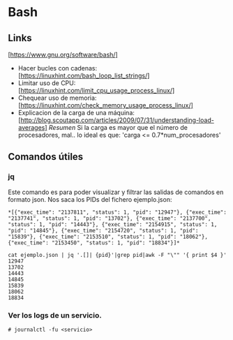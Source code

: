 # Bash
## Links
[https://www.gnu.org/software/bash/] 
* Hacer bucles con cadenas: [https://linuxhint.com/bash_loop_list_strings/]
* Limitar uso de CPU: [https://linuxhint.com/limit_cpu_usage_process_linux/] 
* Chequear uso de memoria: [https://linuxhint.com/check_memory_usage_process_linux/] 
* Explicacion de la carga de una máquina: [http://blog.scoutapp.com/articles/2009/07/31/understanding-load-averages] *Resumen* Si la carga es mayor que el número de procesadores, mal.. lo ideal es que: 'carga <= 0.7*num_procesadores' 

## Comandos útiles
### jq
Este comando es para poder visualizar y filtrar las salidas de comandos en formato json.
Nos saca los PIDs del fichero ejemplo.json:

    *[{"exec_time": "2137811", "status": 1, "pid": "12947"}, {"exec_time": "2137741", "status": 1, "pid": "13702"}, {"exec_time": "2137700", "status": 1, "pid": "14443"}, {"exec_time": "2154915", "status": 1, "pid": "14845"}, {"exec_time": "2154720", "status": 1, "pid": "15839"}, {"exec_time": "2153510", "status": 1, "pid": "18062"}, {"exec_time": "2153450", "status": 1, "pid": "18834"}]*

```
cat ejemplo.json | jq '.[]| {pid}'|grep pid|awk -F "\"" '{ print $4 }'
12947
13702
14443
14845
15839
18062
18834
```
### Ver los logs de un servicio.
`# journalctl -fu <servicio>`

